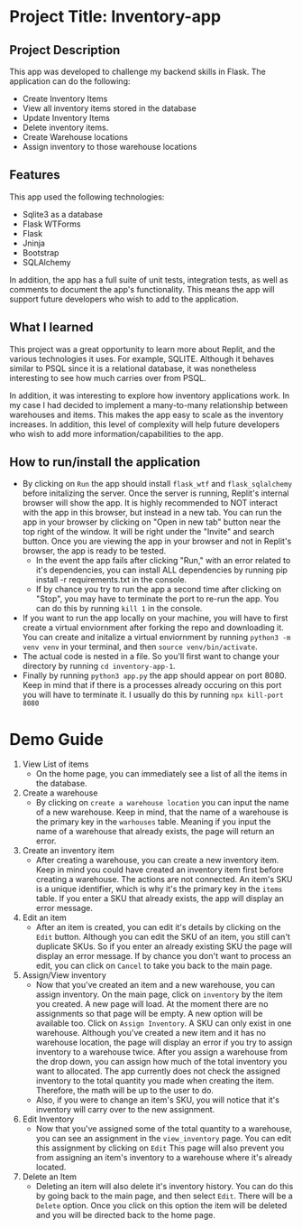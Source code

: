 # Project Title: Inventory-app

## Project Description

This app was developed to challenge my backend skills in Flask. The application can do the following:

- Create Inventory Items
- View all inventory items stored in the database
- Update Inventory Items
- Delete inventory items.
- Create Warehouse locations
- Assign inventory to those warehouse locations

## Features

This app used the following technologies:

- Sqlite3 as a database
- Flask WTForms
- Flask
- Jninja
- Bootstrap
- SQLAlchemy

In addition, the app has a full suite of unit tests, integration tests, as well as comments to document the app's functionality. This means the app will support future developers who wish to add to the application.

## What I learned

This project was a great opportunity to learn more about Replit, and the various technologies it uses. For example, SQLITE. Although it behaves similar to PSQL since
it is a relational database, it was nonetheless interesting to see how much carries over from PSQL.

In addition, it was interesting to explore how inventory applications work. In my case I had decided to implement a many-to-many relationship between warehouses and items. This makes the app easy to scale as the inventory increases. In addition, this level of complexity will help future developers who wish to add more information/capabilities to the app.

## How to run/install the application

- By clicking on `Run` the app should install `flask_wtf` and `flask_sqlalchemy` before initalizing the server. Once the server is running, Replit's internal browser will show the app. It is highly recommended to NOT interact with the app in this browser, but instead in a new tab. You can run the app in your browser by clicking on "Open in new tab" button near the top right of the window. It will be right under the "Invite" and search button. Once you are viewing the app in your browser and not in Replit's browser, the app is ready to be tested.
  - In the event the app fails after clicking "Run," with an error related to it's dependencies, you can install ALL dependencies by running pip install -r requirements.txt in the console.
  - If by chance you try to run the app a second time after clicking on "Stop", you may have to terminate the port to re-run the app. You can do this by running `kill 1` in the console.
- If you want to run the app locally on your machine, you will have to first create a virtual enviornment after forking the repo and downloading it. You can create and initalize a virtual enviornment by running `python3 -m venv venv` in your terminal, and then `source venv/bin/activate`.
- The actual code is nested in a file. So you'll first want to change your directory by running `cd inventory-app-1`.
- Finally by running `python3 app.py` the app should appear on port 8080. Keep in mind that if there is a processes already occuring on this port you will have to terminate it. I usually do this by running `npx kill-port 8080`

# Demo Guide

1. View List of items
   - On the home page, you can immediately see a list of all the items in the database.
2. Create a warehouse
   - By clicking on `create a warehouse location` you can input the name of a new warehouse. Keep in mind, that the name of a warehouse is the primary key in the `warhouses` table. Meaning if you input the name of a warehouse that already exists, the page will return an error.
3. Create an inventory item
   - After creating a warehouse, you can create a new inventory item. Keep in mind you could have created an inventory item first before creating a warehouse. The actions are not connected. An item's SKU is a unique identifier, which is why it's the primary key in the `items` table. If you enter a SKU that already exists, the app will display an error message.
4. Edit an item
   - After an item is created, you can edit it's details by clicking on the `Edit` button. Although you can edit the SKU of an item, you still can't duplicate SKUs. So if you enter an already existing SKU the page will display an error message. If by chance you don't want to process an edit, you can click on `Cancel` to take you back to the main page.
5. Assign/View inventory
   - Now that you've created an item and a new warehouse, you can assign inventory. On the main page, click on `inventory` by the item you created. A new page will load. At the moment there are no assignments so that page will be empty. A new option will be available too. Click on `Assign Inventory`. A SKU can only exist in one warehouse. Although you've created a new item and it has no warehouse location, the page will display an error if you try to assign inventory to a warehouse twice. After you assign a warehouse from the drop down, you can assign how much of the total inventory you want to allocated. The app currently does not check the assigned inventory to the total quantity you made when creating the item. Therefore, the math will be up to the user to do.
   - Also, if you were to change an item's SKU, you will notice that it's inventory will carry over to the new assignment.
6. Edit Inventory
   - Now that you've assigned some of the total quantity to a warehouse, you can see an assignment in the `view_inventory` page. You can edit this assignment by clicking on `Edit` This page will also prevent you from assigning an item's inventory to a warehouse where it's already located.
7. Delete an Item
   - Deleting an item will also delete it's inventory history. You can do this by going back to the main page, and then select `Edit`. There will be a `Delete` option. Once you click on this option the item will be deleted and you will be directed back to the home page.
